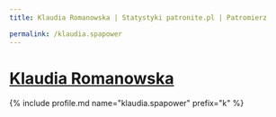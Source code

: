```yaml
---
title: Klaudia Romanowska | Statystyki patronite.pl | Patromierz

permalink: /klaudia.spapower
---
```


# [Klaudia Romanowska](https://patronite.pl/klaudia.spapower)

{% include profile.md name="klaudia.spapower" prefix="k" %}
